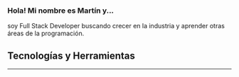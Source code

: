 ### Hola! Mi nombre es Martín y...

soy Full Stack Developer buscando crecer en la industria y aprender otras áreas de la programación.

## Tecnologías y Herramientas

---


<!--
**martinnegro/martinnegro** is a ✨ _special_ ✨ repository because its `README.md` (this file) appears on your GitHub profile.

Here are some ideas to get you started:

- 🔭 I’m currently working on ...
- 🌱 I’m currently learning ...
- 👯 I’m looking to collaborate on ...
- 🤔 I’m looking for help with ...
- 💬 Ask me about ...
- 📫 How to reach me: ...
- 😄 Pronouns: ...
- ⚡ Fun fact: ...
-->
